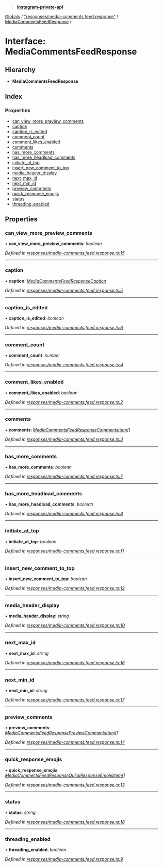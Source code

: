 > **[instagram-private-api](../README.md)**

[Globals](../README.md) / ["responses/media-comments.feed.response"](../modules/_responses_media_comments_feed_response_.md) / [MediaCommentsFeedResponse](_responses_media_comments_feed_response_.mediacommentsfeedresponse.md) /

# Interface: MediaCommentsFeedResponse

## Hierarchy

* **MediaCommentsFeedResponse**

## Index

### Properties

* [can_view_more_preview_comments](_responses_media_comments_feed_response_.mediacommentsfeedresponse.md#can_view_more_preview_comments)
* [caption](_responses_media_comments_feed_response_.mediacommentsfeedresponse.md#caption)
* [caption_is_edited](_responses_media_comments_feed_response_.mediacommentsfeedresponse.md#caption_is_edited)
* [comment_count](_responses_media_comments_feed_response_.mediacommentsfeedresponse.md#comment_count)
* [comment_likes_enabled](_responses_media_comments_feed_response_.mediacommentsfeedresponse.md#comment_likes_enabled)
* [comments](_responses_media_comments_feed_response_.mediacommentsfeedresponse.md#comments)
* [has_more_comments](_responses_media_comments_feed_response_.mediacommentsfeedresponse.md#has_more_comments)
* [has_more_headload_comments](_responses_media_comments_feed_response_.mediacommentsfeedresponse.md#has_more_headload_comments)
* [initiate_at_top](_responses_media_comments_feed_response_.mediacommentsfeedresponse.md#initiate_at_top)
* [insert_new_comment_to_top](_responses_media_comments_feed_response_.mediacommentsfeedresponse.md#insert_new_comment_to_top)
* [media_header_display](_responses_media_comments_feed_response_.mediacommentsfeedresponse.md#media_header_display)
* [next_max_id](_responses_media_comments_feed_response_.mediacommentsfeedresponse.md#next_max_id)
* [next_min_id](_responses_media_comments_feed_response_.mediacommentsfeedresponse.md#next_min_id)
* [preview_comments](_responses_media_comments_feed_response_.mediacommentsfeedresponse.md#preview_comments)
* [quick_response_emojis](_responses_media_comments_feed_response_.mediacommentsfeedresponse.md#quick_response_emojis)
* [status](_responses_media_comments_feed_response_.mediacommentsfeedresponse.md#status)
* [threading_enabled](_responses_media_comments_feed_response_.mediacommentsfeedresponse.md#threading_enabled)

## Properties

###  can_view_more_preview_comments

• **can_view_more_preview_comments**: *boolean*

*Defined in [responses/media-comments.feed.response.ts:15](https://github.com/dilame/instagram-private-api/blob/3e16058/src/responses/media-comments.feed.response.ts#L15)*

___

###  caption

• **caption**: *[MediaCommentsFeedResponseCaption](_responses_media_comments_feed_response_.mediacommentsfeedresponsecaption.md)*

*Defined in [responses/media-comments.feed.response.ts:5](https://github.com/dilame/instagram-private-api/blob/3e16058/src/responses/media-comments.feed.response.ts#L5)*

___

###  caption_is_edited

• **caption_is_edited**: *boolean*

*Defined in [responses/media-comments.feed.response.ts:6](https://github.com/dilame/instagram-private-api/blob/3e16058/src/responses/media-comments.feed.response.ts#L6)*

___

###  comment_count

• **comment_count**: *number*

*Defined in [responses/media-comments.feed.response.ts:4](https://github.com/dilame/instagram-private-api/blob/3e16058/src/responses/media-comments.feed.response.ts#L4)*

___

###  comment_likes_enabled

• **comment_likes_enabled**: *boolean*

*Defined in [responses/media-comments.feed.response.ts:2](https://github.com/dilame/instagram-private-api/blob/3e16058/src/responses/media-comments.feed.response.ts#L2)*

___

###  comments

• **comments**: *[MediaCommentsFeedResponseCommentsItem](_responses_media_comments_feed_response_.mediacommentsfeedresponsecommentsitem.md)[]*

*Defined in [responses/media-comments.feed.response.ts:3](https://github.com/dilame/instagram-private-api/blob/3e16058/src/responses/media-comments.feed.response.ts#L3)*

___

###  has_more_comments

• **has_more_comments**: *boolean*

*Defined in [responses/media-comments.feed.response.ts:7](https://github.com/dilame/instagram-private-api/blob/3e16058/src/responses/media-comments.feed.response.ts#L7)*

___

###  has_more_headload_comments

• **has_more_headload_comments**: *boolean*

*Defined in [responses/media-comments.feed.response.ts:8](https://github.com/dilame/instagram-private-api/blob/3e16058/src/responses/media-comments.feed.response.ts#L8)*

___

###  initiate_at_top

• **initiate_at_top**: *boolean*

*Defined in [responses/media-comments.feed.response.ts:11](https://github.com/dilame/instagram-private-api/blob/3e16058/src/responses/media-comments.feed.response.ts#L11)*

___

###  insert_new_comment_to_top

• **insert_new_comment_to_top**: *boolean*

*Defined in [responses/media-comments.feed.response.ts:12](https://github.com/dilame/instagram-private-api/blob/3e16058/src/responses/media-comments.feed.response.ts#L12)*

___

###  media_header_display

• **media_header_display**: *string*

*Defined in [responses/media-comments.feed.response.ts:10](https://github.com/dilame/instagram-private-api/blob/3e16058/src/responses/media-comments.feed.response.ts#L10)*

___

###  next_max_id

• **next_max_id**: *string*

*Defined in [responses/media-comments.feed.response.ts:16](https://github.com/dilame/instagram-private-api/blob/3e16058/src/responses/media-comments.feed.response.ts#L16)*

___

###  next_min_id

• **next_min_id**: *string*

*Defined in [responses/media-comments.feed.response.ts:17](https://github.com/dilame/instagram-private-api/blob/3e16058/src/responses/media-comments.feed.response.ts#L17)*

___

###  preview_comments

• **preview_comments**: *[MediaCommentsFeedResponsePreviewCommentsItem](_responses_media_comments_feed_response_.mediacommentsfeedresponsepreviewcommentsitem.md)[]*

*Defined in [responses/media-comments.feed.response.ts:14](https://github.com/dilame/instagram-private-api/blob/3e16058/src/responses/media-comments.feed.response.ts#L14)*

___

###  quick_response_emojis

• **quick_response_emojis**: *[MediaCommentsFeedResponseQuickResponseEmojisItem](_responses_media_comments_feed_response_.mediacommentsfeedresponsequickresponseemojisitem.md)[]*

*Defined in [responses/media-comments.feed.response.ts:13](https://github.com/dilame/instagram-private-api/blob/3e16058/src/responses/media-comments.feed.response.ts#L13)*

___

###  status

• **status**: *string*

*Defined in [responses/media-comments.feed.response.ts:18](https://github.com/dilame/instagram-private-api/blob/3e16058/src/responses/media-comments.feed.response.ts#L18)*

___

###  threading_enabled

• **threading_enabled**: *boolean*

*Defined in [responses/media-comments.feed.response.ts:9](https://github.com/dilame/instagram-private-api/blob/3e16058/src/responses/media-comments.feed.response.ts#L9)*